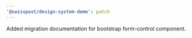 ```yaml
---
'@swisspost/design-system-demo': patch
---
```


Added migration documentation for bootstrap form-control component.
